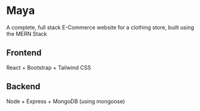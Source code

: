 # Maya
A complete, full stack E-Commerce website for a clothing store, built using the MERN Stack 

## Frontend
React + Bootstrap + Tailwind CSS

## Backend
Node + Express + MongoDB (using mongoose)

